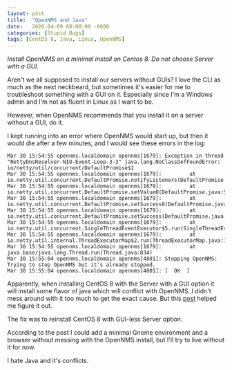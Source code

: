```yaml
---
layout: post
title:  "OpenNMS and Java"
date:   2020-04-09 08:00:00 -0600
categories: [Stupid Bugs]
tags: [CentOS 8, Java, Linux, OpenNMS]
---
```


*Install OpenNMS on a minimal install on Centos 8. Do not choose Server with a GUI.*

Aren't we all supposed to install our servers without GUIs? I love the CLI as much as the next neckbeard, but sometimes it's easier for me to troubleshoot something with a GUI on it. Especially since I'm a Windows admin and I'm not as fluent in Linux as I want to be.

However, when OpenNMS recommends that you install it on a server without a GUI, do it.

I kept running into an error where OpenNMS would start up, but then it would die after a few minutes, and I would see these errors in the log:

```
Mar 30 15:54:55 opennms.localdomain opennms[1679]: Exception in thread "NettyDnsResolver-NIO-Event-Loop-3-3" java.lang.NoClassDefFoundError: io/netty/util/concurrent/DefaultPromise$1
Mar 30 15:54:55 opennms.localdomain opennms[1679]:         at io.netty.util.concurrent.DefaultPromise.notifyListeners(DefaultPromise.java:421)
Mar 30 15:54:55 opennms.localdomain opennms[1679]:         at io.netty.util.concurrent.DefaultPromise.setValue0(DefaultPromise.java:538)
Mar 30 15:54:55 opennms.localdomain opennms[1679]:         at io.netty.util.concurrent.DefaultPromise.setSuccess0(DefaultPromise.java:527)
Mar 30 15:54:55 opennms.localdomain opennms[1679]:         at io.netty.util.concurrent.DefaultPromise.setSuccess(DefaultPromise.java:90)
Mar 30 15:54:55 opennms.localdomain opennms[1679]:         at io.netty.util.concurrent.SingleThreadEventExecutor$5.run(SingleThreadEventExecutor.java:963)
Mar 30 15:54:55 opennms.localdomain opennms[1679]:         at io.netty.util.internal.ThreadExecutorMap$2.run(ThreadExecutorMap.java:74)
Mar 30 15:54:55 opennms.localdomain opennms[1679]:         at java.base/java.lang.Thread.run(Thread.java:834)
Mar 30 15:55:04 opennms.localdomain opennms[4801]: Stopping OpenNMS: Trying to stop OpenNMS but it's already stopped.
Mar 30 15:55:04 opennms.localdomain opennms[4801]: [  OK  ]
```

Apparently, when installing CentOS 8 with the Server with a GUI option it will install some flavor of java which will conflict with OpenNMS. I didn't mess around with it too much to get the exact cause. But this [post](https://opennms.discourse.group/t/opennms-is-not-starting/295/14) helped me figure it out.

The fix was to reinstall CentOS 8 with GUI-less Server option.

According to the post I could add a minimal Gnome environment and a browser without messing with the OpenNMS install, but I'll try to live without it for now.

I hate Java and it's conflicts.

